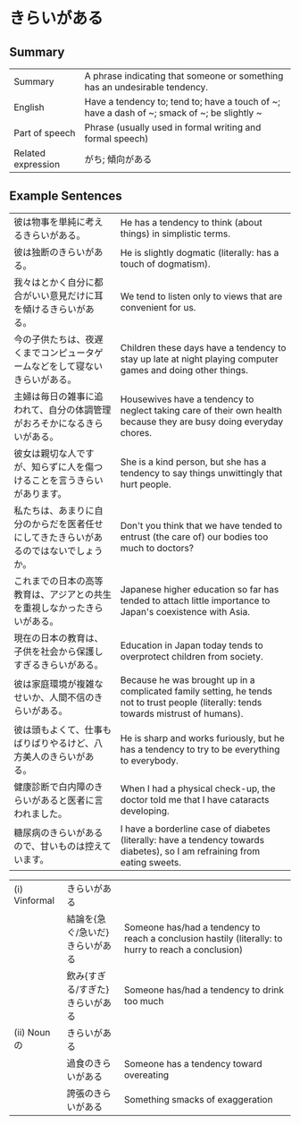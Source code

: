 # きらいがある

## Summary

<table><tr>   <td>Summary</td>   <td>A phrase indicating that someone or something has an undesirable tendency.</td></tr><tr>   <td>English</td>   <td>Have a tendency to; tend to; have a touch of ~; have a dash of ~; smack of ~; be slightly ~</td></tr><tr>   <td>Part of speech</td>   <td>Phrase (usually used in formal writing and formal speech)</td></tr><tr>   <td>Related expression</td>   <td>がち; 傾向がある</td></tr></table>

## Example Sentences

<table><tr>   <td>彼は物事を単純に考えるきらいがある。</td>   <td>He has a tendency to think (about things) in simplistic terms.</td></tr><tr>   <td>彼は独断のきらいがある。</td>   <td>He is slightly dogmatic (literally: has a touch of dogmatism).</td></tr><tr>   <td>我々はとかく自分に都合がいい意見だけに耳を傾けるきらいがある。</td>   <td>We tend to listen only to views that are convenient for us.</td></tr><tr>   <td>今の子供たちは、夜遅くまでコンピュータゲームなどをして寝ないきらいがある。</td>   <td>Children these days have a tendency to stay up late at night playing computer games and doing other things.</td></tr><tr>   <td>主婦は毎日の雑事に追われて、自分の体調管理がおろそかになるきらいがある。</td>   <td>Housewives have a tendency to neglect taking care of their own health because they are busy doing everyday chores.</td></tr><tr>   <td>彼女は親切な人ですが、知らずに人を傷つけることを言うきらいがあります。</td>   <td>She is a kind person, but she has a tendency to say things unwittingly that hurt people.</td></tr><tr>   <td>私たちは、あまりに自分のからだを医者任せにしてきたきらいがあるのではないでしょうか。</td>   <td>Don't you think that we have tended to entrust (the care of) our bodies too much to doctors?</td></tr><tr>   <td>これまでの日本の高等教育は、アジアとの共生を重視しなかったきらいがある。</td>   <td>Japanese higher education so far has tended to attach little importance to Japan's coexistence with Asia.</td></tr><tr>   <td>現在の日本の教育は、子供を社会から保護しすぎるきらいがある。</td>   <td>Education in Japan today tends to overprotect children from society.</td></tr><tr>   <td>彼は家庭環境が複雑なせいか、人間不信のきらいがある。</td>   <td>Because he was brought up in a complicated family setting, he tends not to trust people (literally: tends towards mistrust of humans).</td></tr><tr>   <td>彼は頭もよくて、仕事もばりばりやるけど、八方美人のきらいがある。</td>   <td>He is sharp and works furiously, but he has a tendency to try to be everything to everybody.</td></tr><tr>   <td>健康診断で白内障のきらいがあると医者に言われました。</td>   <td>When I had a physical check-up, the doctor told me that I have cataracts developing.</td></tr><tr>   <td>糖尿病のきらいがあるので、甘いものは控えています。</td>   <td>I have a borderline case of diabetes (literally: have a tendency towards diabetes), so I am refraining from eating sweets.</td></tr></table>

<table class="table"><tbody><tr class="tr head"><td class="td"><span class="numbers">(i)</span> <span class="bold">Vinformal</span></td><td class="td"><span class="concept">きらいがある</span></td><td class="td"></td></tr><tr class="tr"><td class="td"></td><td class="td"><span>結論を{急ぐ/急いだ}</span><span class="concept">きらいがある</span></td><td class="td"><span>Someone has/had a tendency to reach a conclusion hastily (literally: to hurry to reach a conclusion)</span> </td></tr><tr class="tr"><td class="td"></td><td class="td"><span>飲み{すぎる/すぎた}</span><span class="concept">きらいがある</span></td><td class="td"><span>Someone has/had a tendency to drink too much</span></td></tr><tr class="tr head"><td class="td"><span class="numbers">(ii)</span> <span class="bold">Nounの</span></td><td class="td"><span class="concept">きらいがある</span></td><td class="td"></td></tr><tr class="tr"><td class="td"></td><td class="td"><span>過食の</span><span class="concept">きらいがある</span></td><td class="td"><span>Someone has a tendency toward overeating</span></td></tr><tr class="tr"><td class="td"></td><td class="td"><span>誇張の</span><span class="concept">きらいがある</span></td><td class="td"><span>Something smacks of exaggeration</span></td></tr></tbody></table>

